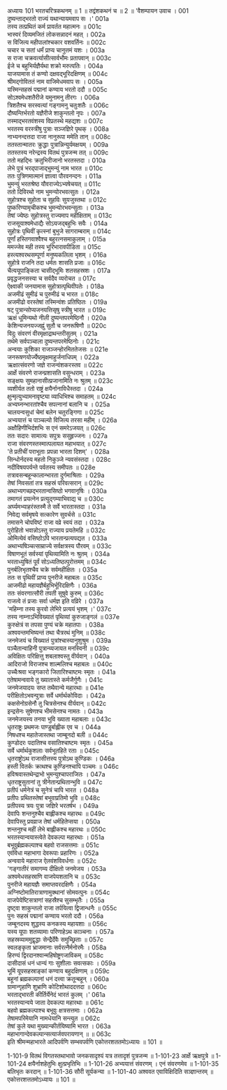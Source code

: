 अध्यायः 101
भरतचरित्रकथनम् ॥ 1 ॥ तद्वंशकथनं च ॥ 2 ॥
\'वैशम्पायन उवाच ।	001  
दुष्यन्ताद्भरतो राज्यं यथान्यायमवाप सः ।\'	001a  
तस्य तत्प्रथितं कर्म प्रावर्तत महात्मनः ॥	001c  
भास्वरं दिव्यमजितं लोकसन्नादनं महत् ।	002a  
स विजित्य महीपालांश्चकार वशवर्तिनः ॥	002c  
चचार च सतां धर्मं प्राप्य चानुत्तमं यशः ।	003a  
स राजा चक्रवर्त्यासीत्सार्वभौमः प्रतापवान् ॥	003c  
ईजे च बहुभिर्यज्ञैर्यथा शक्रो मरुत्पतिः ।	004a  
याजयामास तं कण्वो दक्षवद्भूरिदक्षिणम् ॥	004c  
श्रीमद्गोविततं नाम वाजिमेधमवाप सः ।	005a  
यस्मिन्सहस्रं पद्मानां कण्वाय भरतो ददौ ॥	005c  
सोऽश्वमेधशतैरीजे यमुनामनु तीरगः ।	006a  
त्रिशतैश्च सरस्वत्यां गङ्गामनु चतुःशतैः ॥	006c  
दौष्यन्तिर्भरतो यज्ञैरीजे शाकुन्तलो नृपः ।	007a  
तस्माद्भरतवंशस्य विप्रतस्थे महद्यशः ॥	007c  
भरतस्य वरस्त्रीषु पुत्राः सञ्जज्ञिरे पृथक् ।	008a  
नाभ्यनन्दत्तदा राजा नानुरूपा ममेति तान् ॥	008c  
ततस्तान्मातरः क्रुद्धाः पुत्रान्निन्युर्यमक्षयम् ।	009a  
ततस्तस्य नरेन्द्रस्य वितथं पुत्रजन्म तत् ॥	009c  
ततो महद्भिः क्रतुभिरीजानो भरतस्तदा ।	010a  
लेभे पुत्रं भरद्पाजाद्भुमन्युं नाम भारत ॥	010c  
ततः पुत्रिणमात्मानं ज्ञात्वा पौरवनन्दनः ।	011a  
भुमन्युं भरतश्रेष्ठ यौवराज्येऽभ्यषेचयत् ॥	011c  
ततो दिविरथो नाम भुमन्योरभवत्सुतः ।	012a  
सुहोत्रश्च सुहोता च सुहविः सुयजुस्तथा ॥	012c  
पुष्करिण्यामृचीकश्च भुमन्योरभवन्सुताः ।	013a  
तेषां ज्येष्ठः सुहोत्रस्तु राज्यमाप महीक्षिताम् ॥	013c  
राजसूयाश्वमेधाद्यैः सोऽयजद्बहुभिः सवैः ।	014a  
सुहोत्रः पृथिवीं कृत्स्नां बुभुजे सागराम्बराम् ॥	014c  
पूर्णां हस्तिगवाश्वैश्च बहुरत्नसमाकुलाम् ।	015a  
ममज्जेव मही तस्य भूरिभारावपीडिता ॥	015c  
हस्त्यश्वरथसम्पूर्णा मनुष्यकलिला भृशम् ।	016a  
सुहोत्रे राजनि तदा धर्मतः शासति प्रजाः ॥	016c  
चैत्ययूपाङ्किता चासीद्भूमिः शतसहस्रशः ।	017a  
प्रवृद्धजनसस्या च सर्वदैव व्यरोचत ॥	017c  
ऐक्ष्वाकी जनयामास सुहोत्रात्पृथिवीपतेः ।	018a  
अजमीढं सुमीढं च पुरुमीढं च भारत ॥	018c  
अजमीढो वरस्तेषां तस्मिन्वंशः प्रतिष्ठितः ।	019a  
षट् पुत्रान्सोप्यजनयत्तिसृषु स्त्रीषु भारत ॥	019c  
ऋक्षं धूमिन्यथो नीली दुष्यन्तपरमेष्ठिनौ ।	020a  
केशिन्यजनयज्जह्नुं सुतौ च जनरूषिणौ ॥	020c  
विदुः संवरणं वीरमृक्षाद्राथन्तरीसुतम् ।	021a  
तथेमे सर्वपञ्चाला दुष्यन्तपरमेष्ठिनोः ।	021c  
अन्वयाः कुशिका राजञ्जन्होरमिततेजसः ॥	021e  
जनरूषणयोर्ज्येष्ठमृक्षमाहुर्जनाधिपम् ।	022a  
ऋक्षात्संवरणो जज्ञे राजन्वंशकरस्तव ॥	022c  
आर्क्षे संवरणे राजन्प्रशासति वसुन्धराम् ।	023a  
सङ्क्षयः सुमहानासीत्प्रजानामिति नः श्रुतम् ॥	023c  
व्यशीर्यत ततो राष्ट्रं क्षयैर्नानाविधैस्तदा ।	024a  
क्षुन्मृत्युभ्यामनावृष्ट्या व्याधिभिश्च समाहतम् ॥	024c  
अभ्यघ्नन्भारतांश्चैव सपत्नानां बलानि च ।	025a  
चालयन्वसुधां चेमां बलेन चतुरङ्गिणा ॥	025c  
अभ्ययात्तं च पाञ्चल्यो विजित्य तरसा महीम् ।	026a  
अक्षौहिणीभिर्दशभिः स एनं समरेऽजयत् ॥	026c  
ततः सदारः सामात्यः सपुत्रः ससुहृज्जनः ।	027a  
राजा संवरणस्तस्मात्पलायत महाभयात् ॥	027c  
\'ते प्रतीचीं पराभूताः प्रपन्ना भारता दिशम्\' ।	028a  
सिन्धोर्नदस्य महतो निकुञ्जे न्यवसंस्तदा ।	028c  
नदीविषयपर्यन्ते पर्वतस्य समीपतः ॥	028e  
तत्रावसन्बहून्कालान्भारता दुर्गमाश्रिताः ।	029a  
तेषां निवसतां तत्र सहस्रं परिवत्सरान् ॥	029c  
अथाभ्यगच्छद्भरतान्वसिष्ठो भगवानृषिः ।	030a  
तमागतं प्रयत्नेन प्रत्युद्गम्याभिवाद्य च ॥	030c  
अर्घ्यमभ्याहरंस्तस्मै ते सर्वे भारतास्तदा ।	031a  
निवेद्य सर्वमृषये सत्कारेण सुवर्चसे ॥	031c  
तमासने चोपविष्टं राजा वव्रे स्वयं तदा ।	032a  
पुरोहितो भवान्नोऽस्तु राज्याय प्रयतेमहि ॥	032c  
ओमित्येवं वसिष्ठोऽपि भारतान्प्रत्यपद्यत ।	033a  
अथाभ्यषिञ्चत्साम्राज्ये सर्वक्षत्रस्य पौरवम् ॥	033c  
विषाणभूतं सर्वस्यां पृथिव्यामिति नः श्रुतम् ।	034a  
भरताध्युषितं पूर्वं सोऽध्यतिष्ठत्पुरोत्तमम् ॥	034c  
पुनर्बलिभृतश्चैव चक्रे सर्वमहीक्षितः ।	035a  
ततः स पृथिवीं प्राप्य पुनरीजे महाबलः ॥	035c  
आजमीढो महायज्ञैर्बहुभिर्भूरिदक्षिणैः ।	036a  
ततः संवरणात्सौरी तपती सुषुवे कुरुम् ॥	036c  
राजत्वे तं प्रजाः सर्वा धर्मज्ञ इति वव्रिरे ।	037a  
\'महिम्ना तस्य कुरवो लेभिरे प्रत्ययं भृशम् ।\'	037c  
तस्य नाम्नाऽभिविख्यातं पृथिव्यां कुरुजाङ्गलं ॥	037e  
कुरुक्षेत्रं स तपसा पुण्यं चक्रे महातपाः ।	038a  
अश्ववन्तमभिष्यन्तं तथा चैत्ररथं मुनिम् ॥	038c  
जनमेजयं च विख्यातं पुत्रांश्चास्यानुशुश्रुम ।	039a  
पञ्चैतान्वाहिनी पुत्रान्व्यजायत मनस्विनी ॥	039c  
अविक्षितः परिक्षित्तु शबलाश्वस्तु वीर्यवान् ।	040a  
आदिराजो विराजश्च शाल्मलिश्च महाबलः ॥	040c  
उच्चैःश्रवा भङ्गकारो जितारिश्चाष्टमः स्मृतः ।	041a  
एतेषामन्ववाये तु ख्यातास्ते कर्मजैर्गुणैः ।	041c  
जनमेजयादयः सप्त तथैवान्ये महारथाः ॥	041e  
परीक्षितोऽभवन्पुत्राः सर्वे धर्मार्थकोविदाः ।	042a  
कक्षसेनोग्रसेनौ तु चित्रसेनश्च वीर्यवान् ॥	042c  
इन्द्रसेनः सुषेणश्च भीमसेनश्च नामतः ।	043a  
जनमेजयस्य तनया भुवि ख्याता महाबलाः ॥	043c  
धृतराष्ट्रः प्रथमजः पाण्डुर्बाह्लीक एव च ।	044a  
निषधश्च महातेजास्तथा जाम्बूनदो बली ॥	044c  
कुण्डोदरः पदातिश्च वसातिश्चाष्टमः स्मृतः ।	045a  
सर्वे धर्मार्थकुशलाः सर्वभूतहिते रताः ॥	045c  
धृतराष्ट्रोऽथ राजासीत्तस्य पुत्रोऽथ कुण्डिकः ।	046a  
हस्ती वितर्कः क्राथश्च कुण्डिनश्चापि पञ्चमः ॥	046c  
हविश्रवास्तथेन्द्राभो भुमन्युश्चापराजितः ।	047a  
धृतराष्ट्रसुतानां तु त्रीनेतान्प्रथितान्भुवि ॥	047c  
प्रतीपं धर्मनेत्रं च सुनेत्रं चापि भारत ।	048a  
प्रतीपः प्रथितस्तेषां बभूवाप्रतिमो भुवि ॥	048c  
प्रतीपस्य त्रयः पुत्रा जज्ञिरे भरतर्षभ ।	049a  
देवापिः शन्तनुश्चैव बाह्लीकश्च महारथः ॥	049c  
देवापिस्तु प्रवव्राज तेषां धर्महितेप्सया ।	050a  
शन्तनुश्च महीं लेभे बाह्लीकश्च महारथः ॥	050c  
भरतस्यान्वयास्त्वेते देवकल्पा महारथाः ।	051a  
बभूवुर्ब्रह्मकल्पाश्च बहवो राजसत्तमाः ॥	051c  
एवंविधा महाभागा देवरूपाः प्रहारिणः ।	052a  
अन्ववाये महाराज ऐलवंशविवर्धनाः ॥	052c  
\'गङ्गातीरं समागम्य दीक्षितो जनमेजय ।	053a  
अश्वमेधसहस्राणि वाजपेयशतानि च ॥	053c  
पुनरीजे महायज्ञैः समाप्तवरदक्षिणैः ।	054a  
अग्निष्टोमातिरात्राणामुक्थानां सोमवत्पुनः ॥	054c  
वाजपेयेष्टिसत्राणां सहस्रैश्च सुसम्भृतैः ।	055a  
दृष्ट्वा शाकुन्तलो राजा तर्पयित्वा द्विजान्धनैः ॥	055c  
पुनः सहस्रं पद्मानां कण्वाय भरतो ददौ ।	056a  
जम्बूनदस्य शुद्धस्य कनकस्य महायशाः ॥	056c  
यस्य यूपाः शतव्यामाः परिणाहेऽथ काञ्चनाः ।	057a  
सहस्रव्याममुद्वृद्धाः सेन्द्रैर्देवैः समुच्छ्रिताः ॥	057c  
स्वलङ्कृता भ्राजमानाः सर्वरत्नैर्मनोरमैः ।	058a  
हिरण्यं द्विरदानश्वान्महिषोष्ट्रगजाविकम् ॥	058c  
दासीदासं धनं धान्यं गाः सुशीलाः सवत्सकाः ।	059a  
भूमिं यूपसहस्राङ्कां कण्वाय बहुदक्षिणाम् ॥	059c  
बहूनां ब्रह्मकल्पानां धनं दत्त्वा क्रतून्बहून् ।	060a  
ग्रामान्गृहाणि शुभ्राणि कोटिशोथाददत्तदा ॥	060c  
भरताद्भारती कीर्तिर्येनेदं भारतं कुलम् ।\'	061a  
भरतस्यान्वये जाता देवकल्पा महारथाः ॥	061c  
बहवो ब्रह्मकल्पाश्च बभूवुः क्षत्रसत्तमाः ।	062a  
तेषामपरिमेयानि नामधेयानि सन्त्युत ॥	062c  
तेषां कुले यथा मुख्यान्कीर्तयिष्यामि भारत ।	063a  
महाभागान्देवकल्पान्सत्यार्जवपरायणान् ॥ ॥	063c  
इति श्रीमन्महाभारते आदिपर्वणि सम्भवपर्वणि एकोत्तरशततमोऽध्यायः ॥ 101 ॥

1-101-9 वितथं विगतस्तथाभावो जनकसादृश्यं यत्र तत्तादृशं पुत्रजन्म ॥ 1-101-23 आर्क्षे ऋक्षपुत्रे ॥ 1-101-24 क्षयैर्नाशहेतुभिः क्षुत्प्रभृतिभिः ॥ 1-101-26 अभ्ययात्तं संवरणम् । एनं संवरणमेव ॥ 1-101-35 बलिभृतः करदान् ॥ 1-101-36 सौरी सूर्यकन्या ॥ 1-101-40 अश्ववत एवाविक्षिदिति सञ्ज्ञान्तरम् ॥ एकोत्तरशत्ततमोऽध्यायः ॥ 101 ॥
